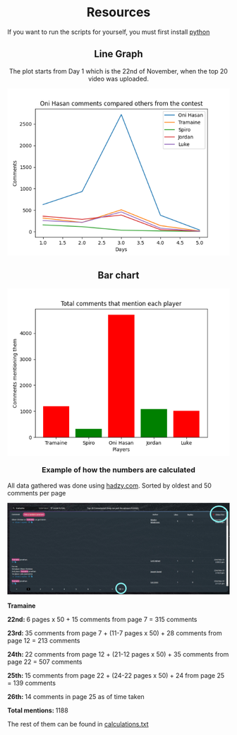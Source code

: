<h1 align="center">Resources</h1>
<p>If you want to run the scripts for yourself, you must first install <a href="https://www.python.org/downloads/">python</a></p>

<h2 align="center">Line Graph</h2>
<p align="center">The plot starts from Day 1 which is the 22nd of November, when the top 20 video was uploaded.</p>
<p align="center">
  <a><img src="res\Graph.png" /></a>
</p>

<h2 align="center">Bar chart</h2>
<p align="center">
<a><img align="center" src="res\Bar chart.png" /></a>
</p>


<h3 align="center">Example of how the numbers are calculated</h3>
<p>All data gathered was done using <a href="https://hadzy.com">hadzy.com</a>. Sorted by oldest and 50 comments per page</p>
<p align="center">
  <a><img src="res\Opera Snapshot_2022-11-26_125010_hadzy.com.png" /></a>
</p>

<p><b>Tramaine</b></p>
<p><b>22nd: </b>6 pages x 50 + 15 comments from page 7 = 315 comments</p>
<p><b>23rd: </b>35 comments from page 7 + (11-7 pages x 50) + 28 comments from page 12 = 213 comments</p>
<p><b>24th: </b>22 comments from page 12 + (21-12 pages x 50) + 35 comments from page 22 = 507 comments</p>
<p><b>25th: </b>15 comments from page 22 + (24-22 pages x 50) + 24 from page 25 = 139 comments</p>
<p><b>26th: </b>14 comments in page 25 as of time taken</p>
<p><b>Total mentions: </b>1188</p>

<p>The rest of them can be found in <a href="calculations.txt">calculations.txt</a></p>

